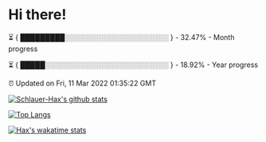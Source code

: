 # Hi there!

⏳ { █████████░░░░░░░░░░░░░░░░░░░░░ } - 32.47% - Month progress

⏳ { █████░░░░░░░░░░░░░░░░░░░░░░░░░ } - 18.92% - Year progress

⏰ Updated on Fri, 11 Mar 2022 01:35:22 GMT


[![Schlauer-Hax's github stats](https://github-readme-stats.vercel.app/api?username=Schlauer-Hax&show_icons=true&theme=dark&count_private=true)](https://github.com/Schlauer-Hax)


[![Top Langs](https://github-readme-stats.vercel.app/api/top-langs/?username=Schlauer-Hax&layout=compact&theme=dark)](https://github.com/Schlauer-Hax?tab=repositories)


[![Hax's wakatime stats](https://github-readme-stats.vercel.app/api/wakatime?username=Hax&theme=dark)](https://wakatime.com/@Hax)

